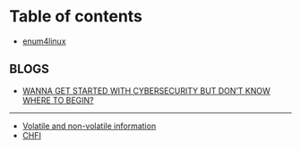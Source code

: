 # Table of contents

* [enum4linux](README.md)

## BLOGS

* [WANNA GET STARTED WITH CYBERSECURITY BUT DON’T KNOW WHERE TO BEGIN?](blogs/untitled.md)

---

* [Volatile and non-volatile information](volatile-and-non-volatile-information.md)
* [CHFI](chfi.md)

